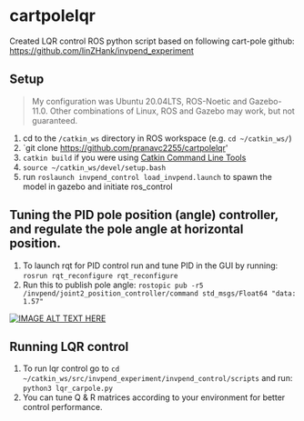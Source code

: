 # cartpolelqr
Created LQR control ROS python script based on following cart-pole github: https://github.com/linZHank/invpend_experiment

## Setup
> My configuration was Ubuntu 20.04LTS, ROS-Noetic and Gazebo\-11.0. Other combinations of Linux, ROS and Gazebo may work, but not guaranteed.
1. cd to the `/catkin_ws` directory in ROS workspace (e.g. `cd ~/catkin_ws/`)
2. `git clone https://github.com/pranavc2255/cartpolelqr'
3. `catkin build` if you were using [Catkin Command Line Tools](https://catkin-tools.readthedocs.io/en/latest/)
4. `source ~/catkin_ws/devel/setup.bash`
5. run `roslaunch invpend_control load_invpend.launch` to spawn the model in gazebo and initiate ros_control

## Tuning the PID pole position (angle) controller, and regulate the pole angle at horizontal position.
1. To launch rqt for PID control run and tune PID in the GUI by running: `rosrun rqt_reconfigure rqt_reconfigure`
2. Run this to publish pole angle: `rostopic pub -r5 /invpend/joint2_position_controller/command std_msgs/Float64 "data: 1.57"`

[![IMAGE ALT TEXT HERE](https://i9.ytimg.com/vi_webp/Pix90YIE1u0/mq1.webp?sqp=CNyr6qAG-oaymwEmCMACELQB8quKqQMa8AEB-AH-CYAC0AWKAgwIABABGGUgZShlMA8=&rs=AOn4CLC8pEdVtUgs1-j-qJEZ_9fkifHL0Q)](https://youtu.be/Pix90YIE1u0)

## Running LQR control
1. To run lqr control go to `cd ~/catkin_ws/src/invpend_experiment/invpend_control/scripts` and run: `python3 lqr_carpole.py`
2. You can tune Q & R matrices according to your environment for better control performance.
